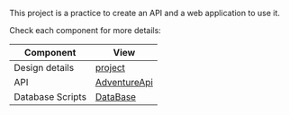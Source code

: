 This project is a practice to create an API and a web application to use it.

Check each component for more details:

| Component        | View                                     |
|------------------|------------------------------------------|
| Design details   | [project](./docs/project.md)             |
| API              | [AdventureApi](./AdventureApi/README.md) |
| Database Scripts | [DataBase](./db)                         |
